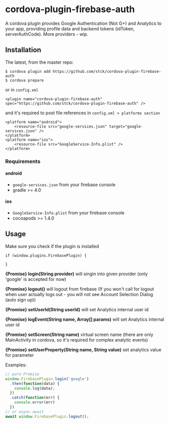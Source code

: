 # cordova-plugin-firebase-auth
A cordova plugin provides Google Authentication (Not G+) and Analytics to your app, providing profile data and backend tokens (idToken, serverAuthCode). More providers - wip.

## Installation
The latest, from the master repo:
```
$ cordova plugin add https://github.com/stck/cordova-plugin-firebase-auth
$ cordova prepare
```
or in `config.xml`
```
<plugin name="cordova-plugin-firebase-auth" spec="https://github.com/stck/cordova-plugin-firebase-auth" />
```
and it's required to post file references in `config.xml > platforms section`
```
<platform name="android">
    <resource-file src="google-services.json" target="google-services.json" />
</platform>
<platform name="ios">
    <resource-file src="GoogleService-Info.plist" />
</platform>
```


### Requirements

#### android
- `google-services.json` from your firebase console
- gradle >= 4.0

#### ios
- `GoogleService-Info.plist` from your firebase console
- cocoapods >= 1.4.0

## Usage

Make sure you check if the plugin is installed
```
if (window.plugins.FirebasePlugin) {

}
```

**{Promise} login(String provider)** will singin into given provider (only 'google' is accepted for now)

**{Promise} logout()** will logout from firebase (If you won't call for logout when user actually logs out - you will not see Account Selection Dialog (auto sign up))

**{Promise} setUserId(String userId)** will set Analytics internal user id

**{Promise} logEvent(String name, Array[] params)** will set Analytics internal user id

**{Promise} setScreen(String name)** virtual screen name (there are only MainActivity in cordova, so it's required for complex analytic events)

**{Promise} setUserProperty(String name, String value)** set analytics value for parameter

Examples:
```js
// pure Promise
window.FirebasePlugin.login('google')
  .then(function(data) {
    console.log(data);
  })
  .catch(function(err) {
    console.error(err)
  })
// or async-await
await window.FirebasePlugin.logout();
```

